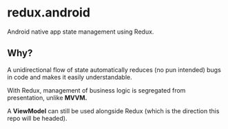 # redux.android
Android native app state management using Redux.

## Why?
A unidirectional flow of state automatically reduces (no pun intended) bugs in code and makes it easily understandable.

With Redux, management of business logic is segregated from presentation, unlike **MVVM.**

A **ViewModel** can still be used alongside Redux (which is the direction this repo will be headed).
